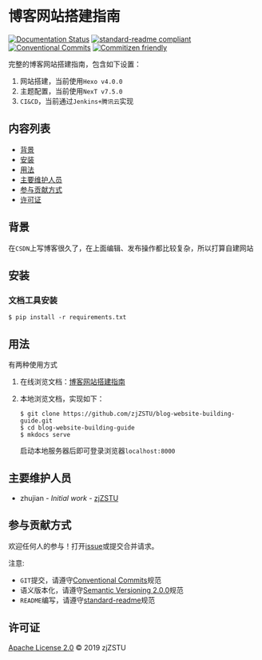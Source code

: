 
# 博客网站搭建指南

[![Documentation Status](https://readthedocs.org/projects/blog-website-building-guide/badge/?version=latest)](https://blog-website-building-guide.readthedocs.io/zh_CN/latest/?badge=latest) [![standard-readme compliant](https://img.shields.io/badge/standard--readme-OK-green.svg?style=flat-square)](https://github.com/RichardLitt/standard-readme) [![Conventional Commits](https://img.shields.io/badge/Conventional%20Commits-1.0.0-yellow.svg)](https://conventionalcommits.org) [![Commitizen friendly](https://img.shields.io/badge/commitizen-friendly-brightgreen.svg)](http://commitizen.github.io/cz-cli/)

完整的博客网站搭建指南，包含如下设置：

1. 网站搭建，当前使用`Hexo v4.0.0`
2. 主题配置，当前使用`NexT v7.5.0`
3. `CI&CD`，当前通过`Jenkins+腾讯云`实现

## 内容列表

- [背景](#背景)
- [安装](#安装)
- [用法](#用法)
- [主要维护人员](#主要维护人员)
- [参与贡献方式](#参与贡献方式)
- [许可证](#许可证)

## 背景

在`CSDN`上写博客很久了，在上面编辑、发布操作都比较复杂，所以打算自建网站

## 安装

### 文档工具安装

```
$ pip install -r requirements.txt
```

## 用法

有两种使用方式

1. 在线浏览文档：[博客网站搭建指南](https://blog-website-building-guide.readthedocs.io/zh_CN/latest/)

2. 本地浏览文档，实现如下：

    ```
    $ git clone https://github.com/zjZSTU/blog-website-building-guide.git
    $ cd blog-website-building-guide
    $ mkdocs serve
    ```
    启动本地服务器后即可登录浏览器`localhost:8000`

## 主要维护人员

* zhujian - *Initial work* - [zjZSTU](https://github.com/zjZSTU)

## 参与贡献方式

欢迎任何人的参与！打开[issue](https://github.com/zjZSTU/hexo-guide/issues)或提交合并请求。

注意:

* `GIT`提交，请遵守[Conventional Commits](https://www.conventionalcommits.org/en/v1.0.0-beta.4/)规范
* 语义版本化，请遵守[Semantic Versioning 2.0.0](https://semver.org)规范
* `README`编写，请遵守[standard-readme](https://github.com/RichardLitt/standard-readme)规范

## 许可证

[Apache License 2.0](LICENSE) © 2019 zjZSTU
